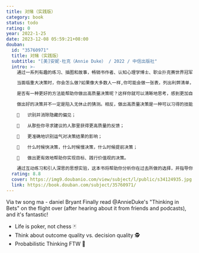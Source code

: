 ```yaml
---
title: 对赌（实践版）
category: book
status: todo
rating: 0
year: 2022-1-25
date: 2023-12-08 05:59:21+08:00
douban:
  id: "35760971"
  title: 对赌（实践版）
  subtitle: "[美]安妮·杜克（Annie Duke） / 2022 / 中信出版社"
  intro: >-
    通过一系列有趣的练习、插图和故事，畅销书作者、认知心理学博士、职业扑克赛世界冠军安妮·杜克将帮助你克服自身的偏见，正视自己的弱点，成为更优秀、更自信的决策者。

    当面临重大决策时，你会怎么做?如果像大多数人一样,你可能会做一张表，列出利弊清单，花费很多时间沉迷于无效的决策——陷入“分析瘫痪”，无休止地寻求他人的意见，试图找到一些可能增加确定性的额外信息，最后却是跟随直觉。

    是否有一种更好的方法能帮助你做出高质量决策呢？这样你就可以清晰地思考，感到更加自信，更少地怀疑自己，最终变得更果断、更有效率。

    做出好的决策并不一定是陷入无休止的猜测。相反，做出高质量决策是一种可以习得的技能。在《对赌（实践版）》中，安妮·杜克总结出一系列简单、实用的决策工具。在书中，你将学习到如下内容：

    	识别并消除隐藏的偏见；

    	从那些你寻求建议的人那里获得更高质量的反馈；

    	更准确地识别运气对决策结果的影响；

    	什么时候快决策，什么时候慢决策，什么时候提前决策；

    	做出更有效地帮助你实现目标、践行价值观的决策。

    通过互动练习和引人深思的思想实验，这本书将帮助你分析你在过去所做的选择，并指导你在未来做出更好的决策。无论你是挑选投资机会、评估一份工作，还是试图弄清楚你的浪漫生活，通过阅读此书，你都能够做出收益更多、后悔更少的高质量决策。
  rating: 8.8
  cover: https://img9.doubanio.com/view/subject/l/public/s34124935.jpg
  link: https://book.douban.com/subject/35760971/
---
```


Via tw song ma - daniel Bryant Finally read @AnnieDuke's "Thinking in Bets" on the flight over (after hearing about it from friends and podcasts), and it's fantastic!

- Life is poker, not chess 🃏
- Think about outcome quality vs. decision quality 🕵️
- Probabilistic Thinking FTW 🧮
